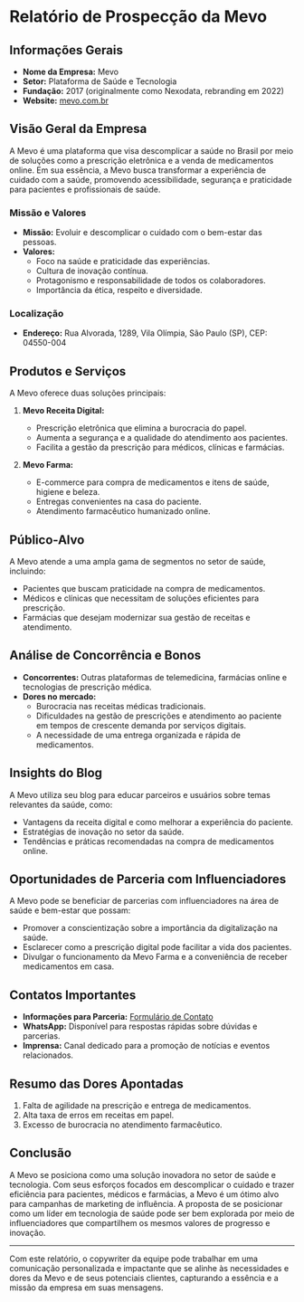 # Relatório de Prospecção da Mevo

## Informações Gerais
- **Nome da Empresa:** Mevo
- **Setor:** Plataforma de Saúde e Tecnologia
- **Fundação:** 2017 (originalmente como Nexodata, rebranding em 2022)
- **Website:** [mevo.com.br](http://www.mevo.com.br)

## Visão Geral da Empresa
A Mevo é uma plataforma que visa descomplicar a saúde no Brasil por meio de soluções como a prescrição eletrônica e a venda de medicamentos online. Em sua essência, a Mevo busca transformar a experiência de cuidado com a saúde, promovendo acessibilidade, segurança e praticidade para pacientes e profissionais de saúde.

### Missão e Valores
- **Missão:** Evoluir e descomplicar o cuidado com o bem-estar das pessoas.
- **Valores:**
  - Foco na saúde e praticidade das experiências.
  - Cultura de inovação contínua.
  - Protagonismo e responsabilidade de todos os colaboradores.
  - Importância da ética, respeito e diversidade.

### Localização
- **Endereço:** Rua Alvorada, 1289, Vila Olímpia, São Paulo (SP), CEP: 04550-004

## Produtos e Serviços
A Mevo oferece duas soluções principais:

1. **Mevo Receita Digital:**
   - Prescrição eletrônica que elimina a burocracia do papel.
   - Aumenta a segurança e a qualidade do atendimento aos pacientes.
   - Facilita a gestão da prescrição para médicos, clínicas e farmácias.

2. **Mevo Farma:**
   - E-commerce para compra de medicamentos e itens de saúde, higiene e beleza.
   - Entregas convenientes na casa do paciente.
   - Atendimento farmacêutico humanizado online.

## Público-Alvo
A Mevo atende a uma ampla gama de segmentos no setor de saúde, incluindo:
- Pacientes que buscam praticidade na compra de medicamentos.
- Médicos e clínicas que necessitam de soluções eficientes para prescrição.
- Farmácias que desejam modernizar sua gestão de receitas e atendimento.

## Análise de Concorrência e Bonos
- **Concorrentes:** Outras plataformas de telemedicina, farmácias online e tecnologias de prescrição médica.
- **Dores no mercado:**
  - Burocracia nas receitas médicas tradicionais.
  - Dificuldades na gestão de prescrições e atendimento ao paciente em tempos de crescente demanda por serviços digitais.
  - A necessidade de uma entrega organizada e rápida de medicamentos.

## Insights do Blog
A Mevo utiliza seu blog para educar parceiros e usuários sobre temas relevantes da saúde, como:
- Vantagens da receita digital e como melhorar a experiência do paciente.
- Estratégias de inovação no setor da saúde.
- Tendências e práticas recomendadas na compra de medicamentos online.

## Oportunidades de Parceria com Influenciadores
A Mevo pode se beneficiar de parcerias com influenciadores na área de saúde e bem-estar que possam:
- Promover a conscientização sobre a importância da digitalização na saúde.
- Esclarecer como a prescrição digital pode facilitar a vida dos pacientes.
- Divulgar o funcionamento da Mevo Farma e a conveniência de receber medicamentos em casa.

## Contatos Importantes
- **Informações para Parceria:** [Formulário de Contato](http://www.mevo.com.br/contato)
- **WhatsApp:** Disponível para respostas rápidas sobre dúvidas e parcerias.
- **Imprensa:** Canal dedicado para a promoção de notícias e eventos relacionados.

## Resumo das Dores Apontadas
1. Falta de agilidade na prescrição e entrega de medicamentos.
2. Alta taxa de erros em receitas em papel.
3. Excesso de burocracia no atendimento farmacêutico.

## Conclusão
A Mevo se posiciona como uma solução inovadora no setor de saúde e tecnologia. Com seus esforços focados em descomplicar o cuidado e trazer eficiência para pacientes, médicos e farmácias, a Mevo é um ótimo alvo para campanhas de marketing de influência. A proposta de se posicionar como um líder em tecnologia de saúde pode ser bem explorada por meio de influenciadores que compartilhem os mesmos valores de progresso e inovação.

---

Com este relatório, o copywriter da equipe pode trabalhar em uma comunicação personalizada e impactante que se alinhe às necessidades e dores da Mevo e de seus potenciais clientes, capturando a essência e a missão da empresa em suas mensagens.